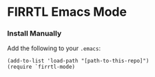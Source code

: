 FIRRTL Emacs Mode
========================================

<!-- ### Install from MELPA -->

<!-- Enable MELPA if you haven't already. See: [Getting Started](http://melpa.org/#/getting-started). -->

<!-- Start up the package manager with `m-x packages-list-packages`. Find `firrtl-mode` and install it. -->

### Install Manually

Add the following to your `.emacs`:
```elisp
(add-to-list 'load-path "[path-to-this-repo]")
(require `firrtl-mode)
```

